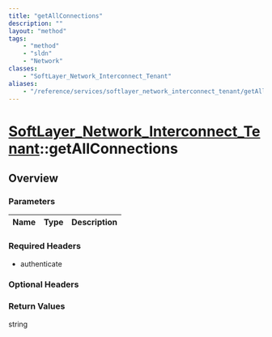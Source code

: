 ```yaml
---
title: "getAllConnections"
description: ""
layout: "method"
tags:
    - "method"
    - "sldn"
    - "Network"
classes:
    - "SoftLayer_Network_Interconnect_Tenant"
aliases:
    - "/reference/services/softlayer_network_interconnect_tenant/getAllConnections"
---
```

# [SoftLayer_Network_Interconnect_Tenant](/reference/services/SoftLayer_Network_Interconnect_Tenant)::getAllConnections




## Overview 


### Parameters 
|Name | Type | Description |
| --- | --- | --- |


### Required Headers
* authenticate

### Optional Headers

### Return Values
string

